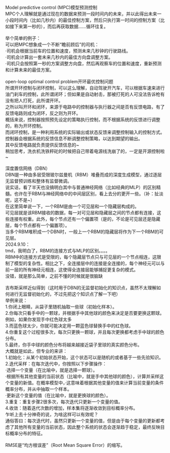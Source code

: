 Model predictive control (MPC)模型预测控制<br>
MPC个人理解就是通过现在的数据来预测一段时间内的未来，并以此得出未来一小段时间内（比如几秒内）的最佳控制方案，然后只执行第一时间的控制方案（比如接下来第一秒的），而后再获取数据……循环往复。<br>
<br>
举个简单的例子：<br>
可以把MPC想象成一个不断“瞻前顾后”的司机：<br>
·司机会根据当前车的位置和速度，预测未来几秒钟的行驶路线。<br>
·司机会计算出一套未来几秒内的最佳方向盘调整方案。<br>
·司机只会按照第一秒的方案调整方向盘，然后再观察车的位置和速度，重新预测和计算未来的最佳方案。<br>
<br>
open-loop optimal control problem开环最优控制问题<br>
所谓开环控制与闭环控制，可以这么理解，自动驾驶开汽车，可以根据车速来进行油门刹车的控制，此所谓闭环；但如果是自动射击，那被打死的人可没法告诉枪有没有把人打死，此所谓开环。<br>
之所以叫开环和闭环，来源于电路中的控制器与执行器之间是否有反馈电路，有了反馈电路则成为闭环，反之则为开环。<br>
概括来说，控制器按照预先设定的策略执行控制，而不根据系统的反馈进行调整的，称为开环控制。<br>
而闭环控制，是一种利用系统的实际输出或状态反馈来调整控制输入的控制方式。控制器会根据系统的反馈信息不断调整控制策略，以达到期望的输出。<br>
其中反馈电路就负责提供反馈信息的~<br>
稍加思考，洗衣机洗铁秤砣的时候把自己带着电源线洗崩了的，一定是开源控制啦~<br>
<br>
深度置信网络（DBN）<br>
DBN是一种由多层受限玻尔兹曼机（RBM）堆叠而成的深度生成模型，通过逐层无监督预训练和整体有监督微调。<br>
说实话，看了半天也没搞明白其中与普通神经网络（比如经典的MLP）的区别精髓。也许在于RBM与神经网络中的中间层区别，看上去分的更开一些。（补：扯淡呢，这不是~）<br>
在这里简单说一下，一个RBM是由一个可见层和一个隐藏层构成的。<br>
可见层就是该RBM接收的数据，每一对可见层和隐藏层之间的节点都有连接，这些连接有权重。此外，每个节点还有一个偏置项（是的，不论是可见层还是隐藏层，每个节点都有一个偏置项）。<br>
当多个RBM堆积成一个DBN时，一般上一个RBM的隐藏层将作为下一个RBM的可见层。<br>
2024.9.10：<br>
tmd，我明白了，RBM的连接方式与MLP的区别。。。。<br>
RBM中的连接方式是受限的，每个隐藏层节点只与可见层的一个节点相连，这限制了模型的复杂性。相比之下，全连接层中的连接是全连接的，每个神经元可以与前一层的所有神经元相连，这使得全连接层能够捕捉更复杂的模式。<br>
没错，就是那么简单，之前不懂的时候就是很脑缺<br>
<br>
吉布斯采样近似得到（这时用于DBN的无监督初始化的知识点，虽然不太理解如何进行无监督初始化的，不过先把这个知识点了解一下吧）<br>
举例来说：<br>
1.你闭上眼睛，从袋子里随机抽取一些球（初始化样本）。<br>
2.你每次只看手中的一颗球，并根据手中其他球的颜色来决定是否要更换这颗球。例如，如果你发现手中红色球太多<br>
3.而蓝色球太少，你就可能决定用一颗蓝色球替换手中的红色球。<br>
4.你重复这个过程很多次，每次只更换一颗球，并且每次更换都考虑手中球的颜色分布。<br>
5.最终，你手中球的颜色分布将越来越接近袋子里球的真实颜色分布。<br>
大概就是如此，但专业的来讲：<br>
1.初始化：从某个初始状态开始，这个状态可以是随机的或者基于一些先验知识。<br>
2.迭代采样：在每次迭代中，你按照以下步骤操作：<br>
    ·选择一个变量（在比喻中，就是选择一颗球）。<br>
    ·根据所有其他变量的当前状态（比喻中，就是手中其他球的颜色），计算并采样这个变量的新值。在概率模型中，·这意味着根据其他变量的值来计算当前变量的条件概率分布，并从中抽取一个样本。<br>
    ·更新这个变量的值（在比喻中，就是更换球的颜色）。<br>
3.重复：重复步骤2很多次，每次迭代只更新一个变量的值。<br>
4.收敛：随着迭代次数的增加，样本集将逐渐收敛到目标概率分布。<br>
乍听上去十分神奇的说，为啥这样可以有效呢？<br>
通俗答曰：每次迭代时，虽然只更新一个变量的值，但是由于每个变量的更新都考虑了其他所有变量的当前状态，因此整个系统的状态会逐渐趋于稳定，最终反映目标概率分布的特征。<br>
<br>
RMSE是“均方根误差”（Root Mean Square Error）的缩写。<br>
<br>







